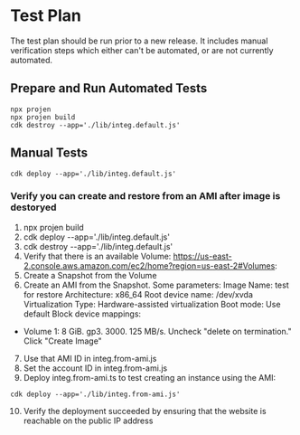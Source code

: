 # Test Plan
The test plan should be run prior to a new release. It includes manual verification steps which either can't be automated, or are not currently automated.

## Prepare and Run Automated Tests

```
npx projen
npx projen build
cdk destroy --app='./lib/integ.default.js'
```

## Manual Tests
```
cdk deploy --app='./lib/integ.default.js'
```

### Verify you can create and restore from an AMI after image is destoryed
1. npx projen build
2. cdk deploy --app='./lib/integ.default.js'
3. cdk destroy --app='./lib/integ.default.js'
4. Verify that there is an available Volume: https://us-east-2.console.aws.amazon.com/ec2/home?region=us-east-2#Volumes:
5. Create a Snapshot from the Volume
6. Create an AMI from the Snapshot. Some parameters:
Image Name: test for restore
Architecture: x86_64
Root device name: /dev/xvda
Virtualization Type: Hardware-assisted virtualization
Boot mode: Use default
Block device mappings:
- Volume 1: 8 GiB. gp3. 3000. 125 MB/s. Uncheck "delete on termination."
Click "Create Image"
7. Use that AMI ID in integ.from-ami.js
8. Set the account ID in integ.from-ami.js
9. Deploy integ.from-ami.ts to test creating an instance using the AMI:

```
cdk deploy --app='./lib/integ.from-ami.js'
```

10. Verify the deployment succeeded by ensuring that the website is reachable on the public IP address

